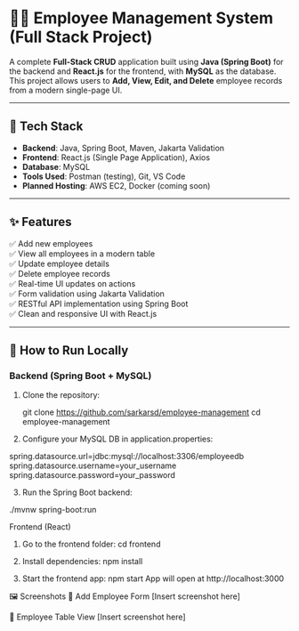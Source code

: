 # 🧑‍💼 Employee Management System (Full Stack Project)

A complete **Full-Stack CRUD** application built using **Java (Spring Boot)** for the backend and **React.js** for the frontend, with **MySQL** as the database. This project allows users to **Add, View, Edit, and Delete** employee records from a modern single-page UI.

---

## 🔧 Tech Stack

- **Backend**: Java, Spring Boot, Maven, Jakarta Validation
- **Frontend**: React.js (Single Page Application), Axios
- **Database**: MySQL
- **Tools Used**: Postman (testing), Git, VS Code
- **Planned Hosting**: AWS EC2, Docker (coming soon)

---

## ✨ Features

✅ Add new employees  
✅ View all employees in a modern table  
✅ Update employee details  
✅ Delete employee records  
✅ Real-time UI updates on actions  
✅ Form validation using Jakarta Validation  
✅ RESTful API implementation using Spring Boot  
✅ Clean and responsive UI with React.js  

---

## 🚀 How to Run Locally

### Backend (Spring Boot + MySQL)

1. Clone the repository:
   
   git clone https://github.com/sarkarsd/employee-management
   cd employee-management

2. Configure your MySQL DB in application.properties:

spring.datasource.url=jdbc:mysql://localhost:3306/employeedb
spring.datasource.username=your_username
spring.datasource.password=your_password

3. Run the Spring Boot backend:

./mvnw spring-boot:run


Frontend (React)
1. Go to the frontend folder:
   cd frontend
   
2. Install dependencies:
   npm install

3. Start the frontend app:
   npm start
   App will open at http://localhost:3000


🖼️ Screenshots
🔹 Add Employee Form
[Insert screenshot here]

🔹 Employee Table View
[Insert screenshot here]
